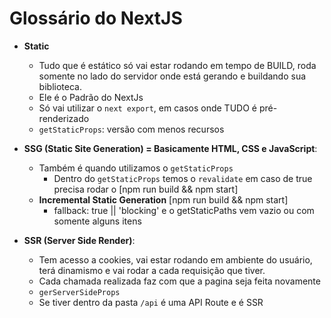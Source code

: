 # Glossário do NextJS

- **Static**
    - Tudo que é estático só vai estar rodando em tempo de BUILD, roda somente no 
    lado do servidor onde está gerando e buildando sua biblioteca.
    - Ele é o Padrão do NextJs
    - Só vai utilizar o `next export`, em casos onde TUDO é pré-renderizado
    - `getStaticProps`: versão com menos recursos

- **SSG (Static Site Generation) = Basicamente HTML, CSS e JavaScript**:
    - Também é quando utilizamos o `getStaticProps`
        - Dentro do `getStaticProps` temos o `revalidate` em caso de true
        precisa rodar o [npm run build && npm start]
    - **Incremental Static Generation** [npm run build && npm start]
        - fallback: true || 'blocking' e o getStaticPaths vem
        vazio ou com somente alguns itens

- **SSR (Server Side Render)**:
    - Tem acesso a cookies, vai estar rodando em ambiente do usuário, terá dinamismo
    e vai rodar a cada requisição que tiver.
    - Cada chamada realizada faz com que a pagina seja feita novamente
    - `gerServerSideProps`
    - Se tiver dentro da pasta `/api` é uma API Route e é SSR